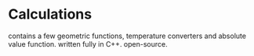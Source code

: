 # Calculations

contains a few geometric functions, temperature converters and absolute value function. written fully in C++. open-source.
